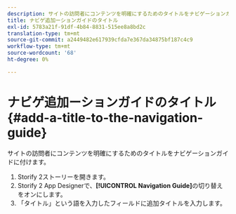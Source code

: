 ```yaml
---
description: サイトの訪問者にコンテンツを明確にするためのタイトルをナビゲーションガイドに付けます。
title: ナビゲ追加ーションガイドのタイトル
exl-id: 5783a21f-91df-4b84-8831-515ee8a8bd2c
translation-type: tm+mt
source-git-commit: a2449482e617939cfda7e367da34875bf187c4c9
workflow-type: tm+mt
source-wordcount: '68'
ht-degree: 0%

---
```


# ナビゲ追加ーションガイドのタイトル{#add-a-title-to-the-navigation-guide}

サイトの訪問者にコンテンツを明確にするためのタイトルをナビゲーションガイドに付けます。

1. Storify 2ストーリーを開きます。
1. Storify 2 App Designerで、**[!UICONTROL Navigation Guide]**&#x200B;の切り替えをオンにします。
1. 「タイトル」という語を入力したフィールドに追加タイトルを入力します。
